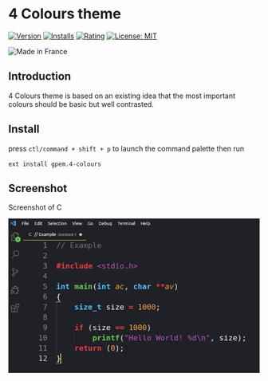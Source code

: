 # 4 Colours theme

[![Version](https://img.shields.io/visual-studio-marketplace/v/gpem.4-colours?color=02b3e9)](https://marketplace.visualstudio.com/items?itemName=gpem.4-colours)  [![Installs](https://img.shields.io/visual-studio-marketplace/i/gpem.4-colours?color=eb9022)](https://marketplace.visualstudio.com/items?itemName=gpem.4-colours)  [![Rating](https://img.shields.io/visual-studio-marketplace/stars/gpem.4-colours?color=FF203B)](https://marketplace.visualstudio.com/items?itemName=gpem.4-colours)  [![License: MIT](https://img.shields.io/github/license/Germain-Gadel/4-colours?color=41ce3c)](https://opensource.org/licenses/MIT)

![Made in France](https://img.shields.io/badge/made%20in-France-008751.svg)


## Introduction
4 Colours theme is based on an existing idea that the most important colours should be basic but well contrasted.

## Install
press `ctl/command + shift + p` to launch the command palette then run
```
ext install gpem.4-colours
```

## Screenshot
Screenshot of C

![theme screenshot](https://github.com/Germain-Gadel/4-colours/raw/master/images/example.png)